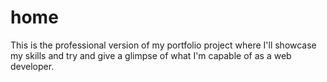 # home
This is the professional version of my portfolio project where I'll showcase my skills and try and give a glimpse of what I'm capable of as a web developer.

